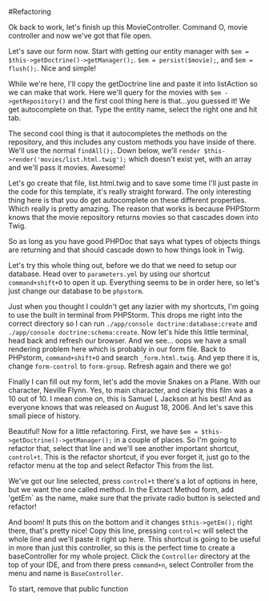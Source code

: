 #Refactoring

Ok back to work, let's finish up this MovieController. Command O, movie controller and now we've got that
file open.

Let's save our form now. Start with getting our entity manager with `$em = $this->getDoctrine()->getManager();`.
`$em = persist($movie);`, and `$em = flush();`. Nice and simple!

While we're here, I'll copy the getDoctrine line and paste it into listAction so we can make that work. 
Here we'll query for the movies with `$em ->getRepository()` and the first cool thing here is that...you guessed 
it! We get autocomplete on that. Type the entity name, select the right one and hit tab.

The second cool thing is that it autocompletes the methods on the repository, and this includes any custom methods
you have inside of there. We'll use the normal `findAll();`. Down below, we'll `render $this->render('movies/list.html.twig');`
which doesn't exist yet, with an array and we'll pass it movies. Awesome!

Let's go create that file, list.html.twig and to save some time I'll just paste in the code for this template,
it's really straight forward. The only interesting thing here is that you do get autocomplete on these different
properties. Which really is pretty amazing. The reason that works is because PHPStorm knows that the movie repository
returns movies so that cascades down into Twig.

So as long as you have good PHPDoc that says what types of objects things are returning and that should cascade
down to how things look in Twig.

Let's try this whole thing out, before we do that we need to setup our database. Head over to `parameters.yml`
by using our shortcut `command+shift+O` to open it up. Everything seems to be in order here, so let's just
change our database to be `phpstorm`. 

Just when you thought I couldn't get any lazier with my shortcuts, I'm going to use the built in terminal
from PHPStorm. This drops me right into the correct directory so I can run `./app/console doctrine:database:create`
and `./app/console doctrine:schema:create`. Now let's hide this little terminal, head back and refresh our
browser. And we see... oops we have a small rendering problem here which is probably in our form file. 
Back to PHPstorm, `command+shift+O` and search `_form.html.twig`. And yep there it is, change `form-control` to
`form-group`. Refresh again and there we go! 

Finally I can fill out my form, let's add the movie Snakes on a Plane. With our character, Neville Flynn. 
Yes, to main character, and clearly this film was a 10 out of 10. I mean come on, this is Samuel L Jackson
at his best! And as everyone knows that was released on August 18, 2006. And let's save this small piece of
history. 

Beautiful! Now for a little refactoring. First, we have `$em = $this->getDoctrine()->getManager();`
in a couple of places. So I'm going to refactor that, select that line and we'll see another important
shortcut, `control+t`. This is the refactor shortcut, if you ever forget it, just go to the refactor menu
at the top and select Refactor This from the list. 

We've got our line selected, press `control+t` there's a lot of options in here, but we want the one called
method. In the Extract Method form, add 'getEm` as the name, make sure that the private radio button is
selected and refactor!

And boom! It puts this on the bottom and it changes `$this->getEm();` right there, that's pretty nice!
Copy this line, pressing `control+c` will select the whole line and we'll paste it right up here.
This shortcut is going to be useful in more than just this controller, so this is the perfect time to
create a baseController for my whole project. Click the `Controller` directory at the top of your IDE, 
and from there press `command+n`, select Controller from the menu and name is `BaseController`.

To start, remove that public function



